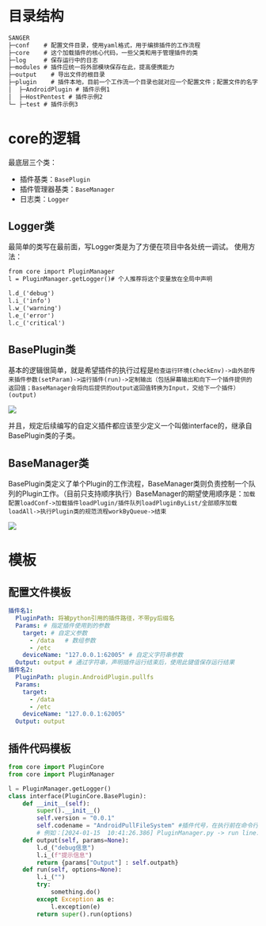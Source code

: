 # 目录结构
```xml
SANGER
├─conf    # 配置文件目录，使用yaml格式，用于编排插件的工作流程
├─core    # 这个加载插件的核心代码，一些父类和用于管理插件的类
├─log     # 保存运行中的日志
├─modules # 插件应统一将外部模块保存在此，提高便携能力
├─output	# 导出文件的根目录
├─plugin	# 插件本地，目前一个工作流一个目录也就对应一个配置文件；配置文件的名字此目录下的内容无关但建议相同
│  ├─AndroidPlugin # 插件示例1
│  ├─HostPentest # 插件示例2
└─ ├─test # 插件示例3
```
# core的逻辑
最底层三个类：

- 插件基类：`BasePlugin`
- 插件管理器基类：`BaseManager`
- 日志类：`Logger`
## Logger类
最简单的类写在最前面，写Logger类是为了方便在项目中各处统一调试。
使用方法：
```xml
from core import PluginManager
l = PluginManager.getLogger()# 个人推荐将这个变量放在全局中声明

l.d_('debug')
l.i_('info')
l.w_('warning')
l.e_('error')
l.c_('critical')

```
## BasePlugin类
基本的逻辑很简单，就是希望插件的执行过程是`检查运行环境(checkEnv)->由外部传来插件参数(setParam)->运行插件(run)->定制输出（包括屏幕输出和向下一个插件提供的返回值；BaseManager会将向后提供的output返回值转换为Input，交给下一个插件）(output)`  

![](https://cdn.nlark.com/yuque/0/2024/jpeg/1269792/1704792405104-f97aa146-0f16-4d7c-a8d6-268bfa6b8ea3.jpeg)

并且，规定后续编写的自定义插件都应该至少定义一个叫做interface的，继承自BasePlugin类的子类。
## BaseManager类
BasePlugin类定义了单个Plugin的工作流程，BaseManager类则负责控制一个队列的Plugin工作。（目前只支持顺序执行）BaseManager的期望使用顺序是：`加载配置loadConf->加载插件loadPlugin/插件队列loadPluginByList/全部顺序加载loadAll->执行Plugin类的规范流程workByQueue->结束`

![](https://cdn.nlark.com/yuque/0/2024/jpeg/1269792/1704793189998-19ce4ee7-7543-44c7-9af2-bb9904401c76.jpeg)
# 模板
## 配置文件模板
```yaml
插件名1:
  PluginPath: 将被python引用的插件路径，不带py后缀名
  Params: # 指定插件使用到的参数
    target: # 自定义参数
      - /data	# 数组参数
      - /etc
    deviceName: "127.0.0.1:62005" # 自定义字符串参数
  Output: output # 通过字符串，声明插件运行结束后，使用此键值保存运行结果
插件名2:
  PluginPath: plugin.AndroidPlugin.pullfs
  Params:
    target: 
      - /data
      - /etc
    deviceName: "127.0.0.1:62005"
  Output: output
```
## 插件代码模板
```python
from core import PluginCore
from core import PluginManager

l = PluginManager.getLogger()
class interface(PluginCore.BasePlugin):
    def __init__(self):
        super().__init__()
        self.version = "0.0.1"
        self.codename = "AndroidPullFileSystem"	#插件代号，在执行前在命令行显示，是插件的正式名称
        # 例如：[2024-01-15  10:41:26.386] PluginManager.py -> run line:54 [INFO] : Running AndroidPullFileSystem@0.0.1
    def output(self, params=None):
        l.d_("debug信息")
        l.i_(f"提示信息")
        return {params["Output"] : self.outpath}
    def run(self, options=None):
        l.i_("")
        try:
        	something.do()    
        except Exception as e:
            l.exception(e)
        return super().run(options)
```
